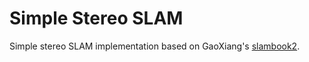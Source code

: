# Simple Stereo SLAM
Simple stereo SLAM implementation based on GaoXiang's [slambook2](https://github.com/gaoxiang12/slambook2).